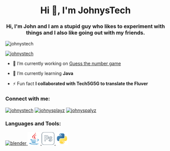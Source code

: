 <h1 align="center">Hi 👋, I'm JohnysTech</h1>
<h3 align="center">Hi, I'm John and I am a stupid guy who likes to experiment with things and I also like going out with my friends.</h3>

<p align="left"> <img src="https://komarev.com/ghpvc/?username=johnystech&label=Profile%20views&color=0e75b6&style=flat" alt="johnystech" /> </p>

<p align="left"> <a href="https://twitter.com/johnystech" target="blank"><img src="https://img.shields.io/twitter/follow/johnystech?logo=twitter&style=for-the-badge" alt="johnystech" /></a> </p>

- 🔭 I’m currently working on [Guess the number game](https://github.com/JohnysTech/Guess-The-Number-Game)

- 🌱 I’m currently learning **Java**

- ⚡ Fun fact **I collaborated with Tech5G5G to translate the Fluver**

<h3 align="left">Connect with me:</h3>
<p align="left">
<a href="https://twitter.com/johnystech" target="blank"><img align="center" src="https://raw.githubusercontent.com/rahuldkjain/github-profile-readme-generator/master/src/images/icons/Social/twitter.svg" alt="johnystech" height="30" width="40" /></a>
<a href="https://instagram.com/johnysplayz" target="blank"><img align="center" src="https://raw.githubusercontent.com/rahuldkjain/github-profile-readme-generator/master/src/images/icons/Social/instagram.svg" alt="johnysplayz" height="30" width="40" /></a>
<a href="https://www.youtube.com/c/johnyspalyz" target="blank"><img align="center" src="https://raw.githubusercontent.com/rahuldkjain/github-profile-readme-generator/master/src/images/icons/Social/youtube.svg" alt="johnyspalyz" height="30" width="40" /></a>
</p>

<h3 align="left">Languages and Tools:</h3>
<p align="left"> <a href="https://www.blender.org/" target="_blank" rel="noreferrer"> <img src="https://download.blender.org/branding/community/blender_community_badge_white.svg" alt="blender" width="40" height="40"/> </a> <a href="https://www.java.com" target="_blank" rel="noreferrer"> <img src="https://raw.githubusercontent.com/devicons/devicon/master/icons/java/java-original.svg" alt="java" width="40" height="40"/> </a> <a href="https://www.photoshop.com/en" target="_blank" rel="noreferrer"> <img src="https://raw.githubusercontent.com/devicons/devicon/master/icons/photoshop/photoshop-line.svg" alt="photoshop" width="40" height="40"/> </a> <a href="https://www.python.org" target="_blank" rel="noreferrer"> <img src="https://raw.githubusercontent.com/devicons/devicon/master/icons/python/python-original.svg" alt="python" width="40" height="40"/> </a> </p>
